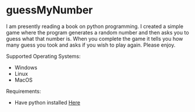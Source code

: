 # guessMyNumber
I am presently reading a book on python programming.  I created a simple game where the program generates a random number and then asks you to guess what that number is.  When you complete the game it tells you how many guess you took and asks if you wish to play again.  Please enjoy.

Supported Operating Systems:<br/>
* Windows
* Linux
* MacOS

Requirements:<br/>
* Have python installed [Here](https://www.python.org/)
